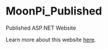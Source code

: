 # MoonPi_Published
 Published ASP.NET Website

Learn more about this website [here](https://drive.google.com/file/d/1U9V9fAHDfpWO-uK0cthwSfv5AaeUEmwf/view?usp=drive_link).

